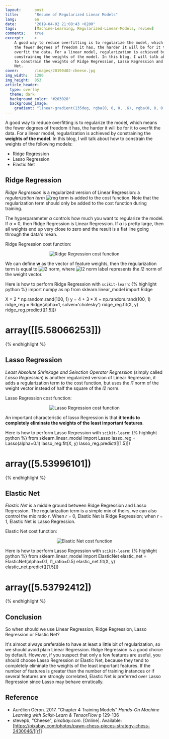 ```yaml
---
layout:      post
title:       "Resume of Regularized Linear Models"
lang:        en
date:        "2019-04-02 21:08:43 +0200"
tags:        [Machine-Learning, Regularized-Linear-Models, review]
comments:    true
excerpt:     >
    A good way to reduce overfitting is to regularize the model, which means
    the fewer degrees of freedom it has, the harder it will be for it to
    overfit the data. For a linear model, regularization is achieved by
    constraining the weights of the model. In this blog, I will talk about how
    to constrain the weights of Ridge Regression, Lasso Regression and Elastic
    Net.
cover:       /images/20190402-cheese.jpg
img_width:   1280
img_height:  853
article_header:
  type: overlay
  theme: dark
  background_color: "#203028"
  background_image:
    gradient: "linear-gradient(135deg, rgba(0, 0, 0, .6), rgba(0, 0, 0, .4))"
---
```


A good way to reduce overfitting is to regularize the model, which means the
fewer degrees of freedom it has, the harder it will be for it to overfit the
data. For a linear model, regularization is achieved by constraining the
**weights of the model**. In this blog, I will talk about how to constrain the
weights of the following models:
- Ridge Regression
- Lasso Regression
- Elastic Net

## Ridge Regression
_Ridge Regression_ is a regularized version of Linear Regression: a
_regularization term_
<img alt="reg term" src="http://latex.codecogs.com/gif.latex?\inline&space;\fn_phv&space;\alpha&space;\sum_{i&space;=&space;1}^{n}\theta&space;_{i}^{2}"/>
is added to the cost function. Note that the regularization term should only be
added to the cost function during training.

The hyperparameter _α_ controls how much you want to regularize the model. If
_α_ = 0, then Ridge Regression is Linear Regression. If _α_ is pretty large,
then all weights end up very close to zero and the result is a flat line going
through the data's mean.

Ridge Regression cost function:
<p align="center">
  <img alt="Ridge Regression cost function"
  src="{{ site.baseurl }}/images/20190402-ridge-regression.png"/>
</p>

We can define **w** as the vector of feature weights, then the regularization
term is equal to
<img alt="l2 norm" src="http://latex.codecogs.com/gif.latex?\inline&space;\fn_phv&space;1/2&space;(\left&space;\|&space;w&space;\right&space;\|_{2})^{2}"/>,
where
<img alt="l2 norm label" src="http://latex.codecogs.com/gif.latex?\inline&space;\fn_phv&space;\left&space;\|&space;\cdot&space;\right&space;\|_{2}"/>
represents the _l2_ norm of the weight vector.

Here is how to perform Ridge Regression with `scikit-learn`:
{% highlight python %}
import numpy as np
from sklearn.linear_model import Ridge

X = 2 * np.random.rand(100, 1)
y = 4 + 3 * X + np.random.rand(100, 1)
ridge_reg = Ridge(alpha=1, solver='cholesky')
ridge_reg.fit(X, y)
ridge_reg.predict([[1.5]])
# array([[5.58066253]])
{% endhighlight %}

## Lasso Regression
_Least Absolute Shrinkage and Selection Operator Regression_ (simply called
_Lasso Regression_) is another regularized version of Linear Regression, it
adds a regularization term to the cost function, but uses the _l1_ norm of the
weight vector instead of half the square of the _l2_ norm.

Lasso Regression cost function:
<p align="center">
  <img alt="Lasso Regression cost function"
  src="{{ site.baseurl }}/images/20190402-lasso-regression.png"/>
</p>

An important characteristic of lasso Regression is that **it tends to
completely eliminate the weights of the least important features**.

Here is how to perform Lasso Regression with `scikit-learn`:
{% highlight python %}
from sklearn.linear_model import Lasso
lasso_reg = Lasso(alpha=0.1)
lasso_reg.fit(X, y)
lasso_reg.predict([[1.5]])
# array([5.53996101])
{% endhighlight %}

## Elastic Net
_Elastic Net_ is a middle ground between Ridge Regression and Lasso Regression.
The regularization term is a simple mix of theirs, we can also control the mix
ratio _r_. When _r_ = 0, Elastic Net is Ridge Regression; when _r_ = 1, Elastic
Net is Lasso Regression.

Elastic Net cost function:
<p align="center">
  <img alt="Elastic Net cost function"
  src="{{ site.baseurl }}/images/20190402-elastic-net.png"/>
</p>

Here is how to perform Lasso Regression with `scikit-learn`:
{% highlight python %}
from sklearn.linear_model import ElasticNet
elastic_net = ElasticNet(alpha=0.1, l1_ratio=0.5)
elastic_net.fit(X, y)
elastic_net.predict([[1.5]])
# array([5.53792412])
{% endhighlight %}

## Conclusion
So when should we use Linear Regression, Ridge Regression, Lasso Regression or
Elastic Net?

It's almost always preferable to have at least a little bit of regularization,
so we should avoid plain Linear Regression. Ridge Regression is a good choice
by default. However, if you suspect that only a few features are useful, you
should choose Lasso Regression or Elastic Net, because they tend to completely
eliminate the weights of the least important features. If the number of
features is greater than the number of training instances or if several
features are strongly correlated, Elastic Net is preferred over Lasso
Regression since Lasso may behave erratically.

## Reference
- Aurélien Géron. 2017. "Chapter 4 Training Models" _Hands-On Machine Learning
with Scikit-Learn & TensorFlow_ p 129-136
- stevepb, "Cheese", _pixabay.com_. [Online]. Available: [https://pixabay.com/photos/pawn-chess-pieces-strategy-chess-2430046/][r1]

[r1]: https://pixabay.com/photos/pawn-chess-pieces-strategy-chess-2430046/
